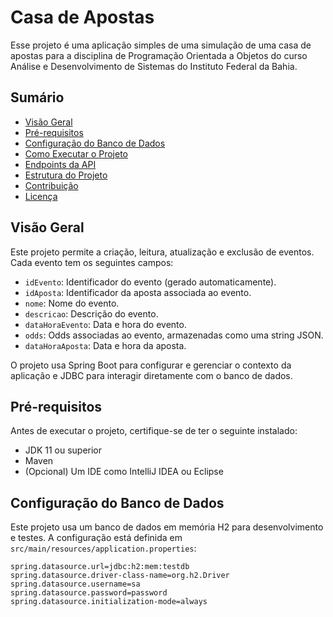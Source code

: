 # Casa de Apostas
Esse projeto é uma aplicação simples de uma simulação de uma casa de apostas 
para a disciplina de Programação Orientada a Objetos 
do curso Análise e Desenvolvimento de Sistemas do Instituto Federal da Bahia. 

## Sumário

- [Visão Geral](#visão-geral)
- [Pré-requisitos](#pré-requisitos)
- [Configuração do Banco de Dados](#configuração-do-banco-de-dados)
- [Como Executar o Projeto](#como-executar-o-projeto)
- [Endpoints da API](#endpoints-da-api)
- [Estrutura do Projeto](#estrutura-do-projeto)
- [Contribuição](#contribuição)
- [Licença](#licença)

## Visão Geral

Este projeto permite a criação, leitura, atualização e exclusão de eventos. Cada evento tem os seguintes campos:

- `idEvento`: Identificador do evento (gerado automaticamente).
- `idAposta`: Identificador da aposta associada ao evento.
- `nome`: Nome do evento.
- `descricao`: Descrição do evento.
- `dataHoraEvento`: Data e hora do evento.
- `odds`: Odds associadas ao evento, armazenadas como uma string JSON.
- `dataHoraAposta`: Data e hora da aposta.

O projeto usa Spring Boot para configurar e gerenciar o contexto da aplicação e JDBC para interagir diretamente com o banco de dados.

## Pré-requisitos

Antes de executar o projeto, certifique-se de ter o seguinte instalado:

- JDK 11 ou superior
- Maven
- (Opcional) Um IDE como IntelliJ IDEA ou Eclipse

## Configuração do Banco de Dados

Este projeto usa um banco de dados em memória H2 para desenvolvimento e testes. A configuração está definida em `src/main/resources/application.properties`:

```properties
spring.datasource.url=jdbc:h2:mem:testdb
spring.datasource.driver-class-name=org.h2.Driver
spring.datasource.username=sa
spring.datasource.password=password
spring.datasource.initialization-mode=always
